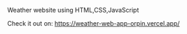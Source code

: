 Weather website using HTML,CSS,JavaScript

Check it out on: https://weather-web-app-orpin.vercel.app/
